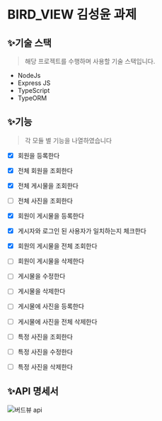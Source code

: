 ﻿# BIRD_VIEW 김성윤 과제

## ✨기술 스택

> 해당 프로젝트를 수행하며 사용할 기술 스택입니다.

- NodeJs
- Express JS
- TypeScript
- TypeORM

## ✨기능

> 각 모듈 별 기능을 나열하였습니다

- [X] 회원을 등록한다
- [X] 전체 회원을 조회한다

- [X] 전체 게시물을 조회한다
- [ ] 전체 사진을 조회한다

- [X] 회원이 게시물을 등록한다
- [X] 게시자와 로그인 된 사용자가 일치하는지 체크한다
- [X] 회원의 게시물을 전체 조회한다
- [ ] 회원이 게시물을 삭제한다

- [ ] 게시물을 수정한다
- [ ] 게시물을 삭제한다
- [ ] 게시물에 사진을 등록한다
- [ ] 게시물에 사진을 전체 삭제한다
- [ ] 특정 사진을 조회한다
- [ ] 특정 사진을 수정한다
- [ ] 특정 사진을 삭제한다

## ✨API 명세서
![버드뷰 api](https://user-images.githubusercontent.com/90383376/209071583-1e2fe999-0912-4c9b-bd02-c7c29ac21e7e.JPG)
